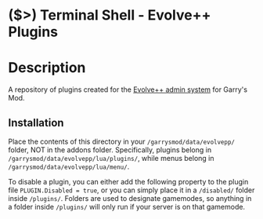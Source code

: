 # ($>) Terminal Shell - Evolve++ Plugins

# Description
A repository of plugins created for the [Evolve++ admin system](https://github.com/TerminalShell/evolvepp_plugins) for Garry's Mod.

## Installation
Place the contents of this directory in your `/garrysmod/data/evolvepp/` folder, NOT in the addons folder. Specifically, plugins belong in `/garrysmod/data/evolvepp/lua/plugins/`, while menus belong in `/garrysmod/data/evolvepp/lua/menu/`.

To disable a plugin, you can either add the following property to the plugin file `PLUGIN.Disabled = true`, or you can simply place it in a `/disabled/` folder inside `/plugins/`. Folders are used to designate gamemodes, so anything in a folder inside `/plugins/` will only run if your server is on that gamemode.